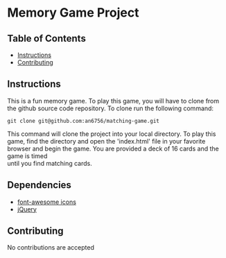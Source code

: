 # Memory Game Project

## Table of Contents

* [Instructions](#instructions)
* [Contributing](#contributing)

## Instructions
This is a fun memory game. To play this game, you will have to clone from the
github source code repository. To clone run the following command:
```
git clone git@github.com:an6756/matching-game.git
```
This command will clone the project into your local directory. To play this
game, find the directory and open the 'index.html' file in your favorite browser
and begin the game. You are provided a deck of 16 cards and the game is timed  
until you find matching cards.   

## Dependencies
* [font-awesome icons](https://fontawesome.com/icons)
* [jQuery](https://jquery.com/)

## Contributing
No contributions are accepted
